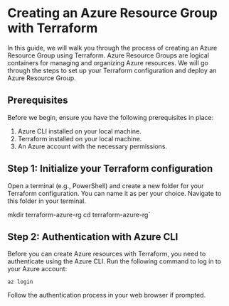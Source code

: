 # Creating an Azure Resource Group with Terraform

In this guide, we will walk you through the process of creating an Azure Resource Group using Terraform. Azure Resource Groups are logical containers for managing and organizing Azure resources. We will go through the steps to set up your Terraform configuration and deploy an Azure Resource Group.

## Prerequisites

Before we begin, ensure you have the following prerequisites in place:

1. Azure CLI installed on your local machine.
2. Terraform installed on your local machine.
3. An Azure account with the necessary permissions.

## Step 1: Initialize your Terraform configuration

Open a terminal (e.g., PowerShell) and create a new folder for your Terraform configuration. You can name it as per your choice. Navigate to this folder in your terminal.

mkdir terraform-azure-rg
cd terraform-azure-rg` 

## Step 2: Authentication with Azure CLI

Before you can create Azure resources with Terraform, you need to authenticate using the Azure CLI. Run the following command to log in to your Azure account:

`az login` 

Follow the authentication process in your web browser if prompted.
